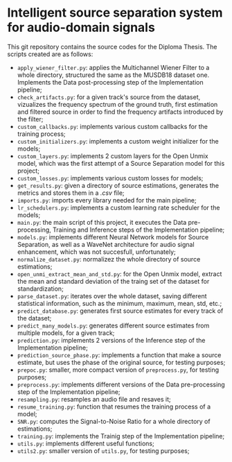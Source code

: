 # Intelligent source separation system for audio-domain signals
This git repository contains the source codes for the Diploma Thesis. The scripts created are as follows:
- `apply_wiener_filter.py`: applies the Multichannel Wiener Filter to a whole directory, structured the same as the MUSDB18 dataset one. Implements the Data post-processing step of the Implementation pipeline;
- `check_artifacts.py`: for a given track's source from the dataset, vizualizes the frequency spectrum of the ground truth, first estimation and filtered source in order to find the frequency artifacts introduced by the filter;
- `custom_callbacks.py`: implements various custom callbacks for the training process;
- `custom_initializers.py`: implements a custom weight initializer for the models;
- `custom_layers.py`: implements 2 custom layers for the Open Unmix model, which was the first attempt of a Source Separation model for this project;
- `custom_losses.py`: implements various custom losses for models;
- `get_results.py`: given a directory of source estimations, generates the metrics and stores them in a *.csv* file;
- `imports.py`: imports every library needed for the main pipeline;
- `lr_schedulers.py`: implements a custom learning rate scheduler for the models;
- `main.py`: the main script of this project, it executes the Data pre-processing, Training and Inference steps of the Implementation pipeline;
- `models.py`: implements different Neural Network models for Source Separation, as well as a WaveNet architecture for audio signal enhancement, which was not succesfull, unfortunately;
- `normalize_dataset.py`: normalizez the whole directory of source estimations;
- `open_unmi_extract_mean_and_std.py`: for the Open Unmix model, extract the mean and standard deviation of the traing set of the dataset for standardization;
- `parse_dataset.py`: iterates over the whole dataset, saving different statistical information, such as the minimum, maximum, mean, std, etc.;
- `predict_database.py`: generates first source estimates for every track of the dataset;
- `predict_many_models.py`: generates different source estimates from multiple models, for a given track;
- `prediction.py`: implements 2 versions of the Inference step of the Implementation pipeline;
- `prediction_source_phase.py`: implements a function that make a source estimate, but uses the phase of the original source, for testing purposes;
- `prepoc.py`: smaller, more compact version of `preprocess.py`, for testing purposes;
- `preprocess.py`: implements different versions of the Data pre-processing step of the Implementation pipeline;
- `resampling.py`: resamples an audio file and resaves it;
- `resume_training.py`: function that resumes the training process of a model;
- `SNR.py`: computes the Signal-to-Noise Ratio for a whole directory of estimations;
- `training.py`: implements the Trainig step of the Implementation pipeline;
- `utils.py`: implements different useful functions;
- `utils2.py`: smaller version of `utils.py`, for testing purposes;

